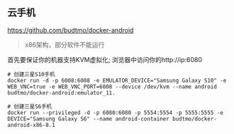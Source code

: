 
## 云手机
https://github.com/budtmo/docker-android

> x86架构，部分软件不能运行


首先要保证你的机器支持KVM虚拟化; 浏览器中访问你的http://ip:6080
```
# 创建三星S10手机
docker run -d -p 6008:6008 -e EMULATOR_DEVICE="Samsung Galaxy S10" -e WEB_VNC=true -e WEB_VNC_PORT=6008 --device /dev/kvm --name android budtmo/docker-android:emulator_11.

# 创建三星S6手机
docker run --privileged -d -p 6080:6080 -p 5554:5554 -p 5555:5555 -e DEVICE="Samsung Galaxy S6" --name android-container budtmo/docker-android-x86-8.1
```
